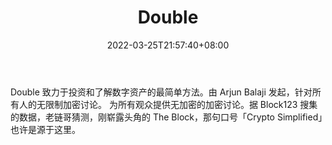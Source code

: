 ﻿---
weight: 
title: "Double"
description: "Double 致力于投资和了解数字资产的最简单方法"
date: 2022-03-25T21:57:40+08:00
lastmod: 2022-03-25T16:45:40+08:00
draft: false
authors: ["Metabd"]
featuredImage: "double.jpg"
link: ""
tags: ["元宇宙资讯","Double"]
categories: ["navigation"]
navigation: ["元宇宙资讯"]
lightgallery: true
toc: true
pinned: false
recommend: false
recommend1: false
---
Double 致力于投资和了解数字资产的最简单方法。由 Arjun Balaji 发起，针对所有人的无限制加密讨论。 为所有观众提供无加密的加密讨论。据 Block123 搜集的数据，老链哥猜测，刚崭露头角的 The Block，那句口号「Crypto Simplified」也许是源于这里。

